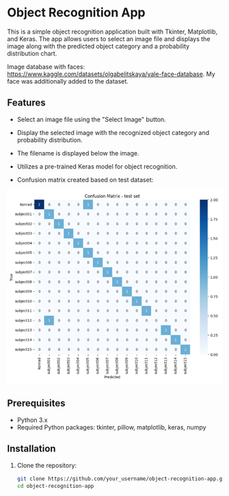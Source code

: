 # Object Recognition App

This is a simple object recognition application built with Tkinter, Matplotlib, and Keras. The app allows users to select an image file and displays the image along with the predicted object category and a probability distribution chart.

Image database with faces: https://www.kaggle.com/datasets/olgabelitskaya/yale-face-database.
My face was additionally added to the dataset.

## Features

- Select an image file using the "Select Image" button.
- Display the selected image with the recognized object category and probability distribution.
- The filename is displayed below the image.
- Utilizes a pre-trained Keras model for object recognition.

- Confusion matrix created based on test dataset:

![Alt text](confusion_matrix.png?raw=true)

## Prerequisites

- Python 3.x
- Required Python packages: tkinter, pillow, matplotlib, keras, numpy

## Installation

1. Clone the repository:

   ```bash
   git clone https://github.com/your_username/object-recognition-app.git
   cd object-recognition-app
